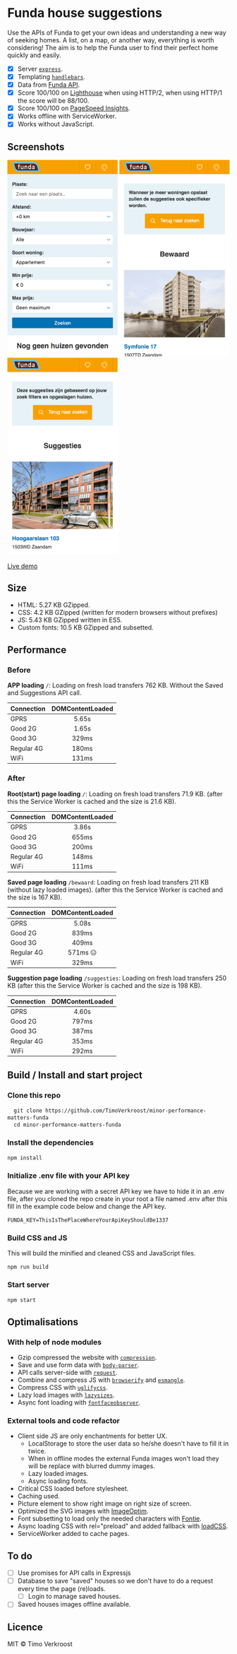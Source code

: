 # Funda house suggestions
Use the APIs of Funda to get your own ideas and understanding a new way of seeking homes. A list, on a map, or another way, everything is worth considering! The aim is to help the Funda user to find their perfect home quickly and easily.

* [x] Server [`express`](https://github.com/expressjs/express).
* [x] Templating [`handlebars`](https://github.com/pillarjs/hbs).
* [x] Data from [Funda API](http://www.funda.nl/).
* [x] Score 100/100 on [Lighthouse](https://github.com/GoogleChrome/lighthouse) when using HTTP/2, when using HTTP/1 the score will be 88/100.
* [x] Score 100/100 on [PageSpeed Insights](https://developers.google.com/speed/pagespeed/insights/?url=https%3A%2F%2Ffunda.timoverkroost.nl%2F).
* [X] Works offline with ServiceWorker.
* [X] Works without JavaScript.

## Screenshots
<img src="https://github.com/TimoVerkroost/minor-funda-suggestions/blob/master/repo-images/screenshot-zoeken.png" width="250"> <img src="https://github.com/TimoVerkroost/minor-funda-suggestions/blob/master/repo-images/screenshot-bewaard.png" width="250"> <img src="https://github.com/TimoVerkroost/minor-funda-suggestions/blob/master/repo-images/screenshot-suggesties.png" width="250">

[Live demo](https://funda.timoverkroost.nl/)

## Size
* HTML: 5.27 KB GZipped.
* CSS: 4.2 KB GZipped (written for modern browsers without prefixes)
* JS: 5.43 KB GZipped written in ES5.
* Custom fonts: 10.5 KB GZipped and subsetted.

## Performance
### Before
**APP loading** `/`: Loading on fresh load transfers 762 KB. Without the Saved and Suggestions API call.

| **Connection**  | **DOMContentLoaded** |
| --------------- |:--------------------:|
| GPRS            | 5.65s                |
| Good 2G         | 1.65s                | 
| Good 3G         | 329ms                |
| Regular 4G      | 180ms                |  
| WiFi            | 131ms                |

### After
**Root(start) page loading** `/`: Loading on fresh load transfers 71.9 KB. (after this the Service Worker is cached and the size is 21.6 KB).

| **Connection**  | **DOMContentLoaded** |
| --------------- |:--------------------:|
| GPRS            | 3.86s                |
| Good 2G         | 655ms                | 
| Good 3G         | 200ms                |
| Regular 4G      | 148ms                |  
| WiFi            | 111ms                |

**Saved page loading** `/bewaard`: Loading on fresh load transfers 211 KB (without lazy loaded images). (after this the Service Worker is cached and the size is 167 KB).

| **Connection**  | **DOMContentLoaded**   |
| --------------- |:----------------------:|
| GPRS            | 5.08s                  |
| Good 2G         | 839ms                  | 
| Good 3G         | 409ms                  |
| Regular 4G      | 571ms :expressionless: |  
| WiFi            | 329ms                  |

**Suggestion page loading** `/suggesties`: Loading on fresh load transfers 250 KB (after this the Service Worker is cached and the size is 198 KB).

| **Connection**  | **DOMContentLoaded** |
| --------------- |:--------------------:|
| GPRS            | 4.60s                |
| Good 2G         | 797ms                | 
| Good 3G         | 387ms                |
| Regular 4G      | 353ms                |  
| WiFi            | 292ms                |

## Build / Install and start project 

### Clone this repo

```
  git clone https://github.com/TimoVerkroost/minor-performance-matters-funda
  cd minor-performance-matters-funda
```

### Install the dependencies
```
npm install
```

### Initialize .env file with your API key
Because we are working with a secret API key we have to hide it in an .env file, after you cloned the repo create in your root a file named .env after this fill in the example code below and change the API key.
```
FUNDA_KEY=ThisIsThePlaceWhereYourApiKeyShouldBe1337
```

### Build CSS and JS
This will build the minified and cleaned CSS and JavaScript files.
```
npm run build
```

### Start server
```
npm start
```

## Optimalisations

### With help of node modules
* Gzip compressed the website with [`compression`](https://github.com/expressjs/compression).
* Save and use form data with [`body-parser`](https://github.com/expressjs/body-parser).
* API calls server-side with [`request`](https://github.com/request/request).
* Combine and compress JS with [`browserify`](https://github.com/substack/node-browserify) and [`esmangle`](https://github.com/estools/esmangle).
* Compress CSS with [`uglifycss`](https://github.com/fmarcia/UglifyCSS).
* Lazy load images with [`lazysizes`](https://github.com/aFarkas/lazysizes).
* Async font loading with [`fontfaceobserver`](https://github.com/bramstein/fontfaceobserver).

### External tools and code refactor
* Client side JS are only enchantments for better UX.
  * LocalStorage to store the user data so he/she doesn't have to fill it in twice.
  * When in offline modes the external Funda images won't load they will be replace with blurred dummy images.
  * Lazy loaded images.
  * Async loading fonts.
* Critical CSS loaded before stylesheet.
* Caching used.
* Picture element to show right image on right size of screen.
* Optimized the SVG images with [ImageOptim](https://imageoptim.com/mac).
* Font subsetting to load only the needed characters with [Fontie](https://fontie.pixelsvsbytes.com/webfont-generator).
* Async loading CSS with rel="preload" and added fallback with [loadCSS](https://github.com/filamentgroup/loadCSS/).
* ServiceWorker added to cache pages.

## To do
* [ ] Use promises for API calls in Expressjs
* [ ] Database to save "saved" houses so we don't have to do a request every time the page (re)loads.
  * [ ] Login to manage saved houses.
* [ ] Saved houses images offline available.

## Licence
MIT © Timo Verkroost

